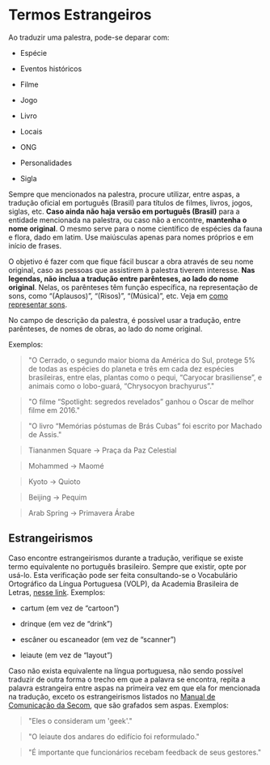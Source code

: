 # Termos Estrangeiros

Ao traduzir uma palestra, pode-se deparar com:

- Espécie

- Eventos históricos

- Filme

- Jogo

- Livro

- Locais

- ONG

- Personalidades

- Sigla

Sempre que mencionados na palestra, procure utilizar, entre aspas, a tradução oficial em português (Brasil) para títulos de filmes, livros, jogos, siglas, etc. **Caso ainda não haja versão em português (Brasil)** para a entidade mencionada na palestra, ou caso não a encontre, **mantenha o nome original**. O mesmo serve para o nome científico de espécies da fauna e flora, dado em latim. Use maiúsculas apenas para nomes próprios e em início de frases.

O objetivo é fazer com que fique fácil buscar a obra através de seu nome original, caso as pessoas que assistirem à palestra tiverem interesse. **Nas legendas, não inclua a tradução entre parênteses, ao lado do nome original**. Nelas, os parênteses têm função específica, na representação de sons, como “(Aplausos)”, “(Risos)”, “(Música)”, etc. Veja em [como representar sons][1].

No campo de descrição da palestra, é possível usar a tradução, entre parênteses, de nomes de obras, ao lado do nome original.

Exemplos:

> "O Cerrado, o segundo maior bioma da América do Sul, protege 5% de todas as espécies do planeta e três em cada dez espécies brasileiras, entre elas, plantas como o pequi, “Caryocar brasiliense”, e animais como o lobo-guará, “Chrysocyon brachyurus”."

> "O filme “Spotlight: segredos revelados” ganhou o Oscar de melhor filme em 2016."

> "O livro “Memórias póstumas de Brás Cubas” foi escrito por Machado de Assis."

> Tiananmen Square -> Praça da Paz Celestial

> Mohammed -> Maomé

> Kyoto → Quioto

> Beijing → Pequim

> Arab Spring → Primavera Árabe

## Estrangeirismos

Caso encontre estrangeirismos durante a tradução, verifique se existe termo equivalente no português brasileiro. Sempre que existir, opte por usá-lo. Esta verificação pode ser feita consultando-se o Vocabulário Ortográfico da Língua Portuguesa (VOLP), da Academia Brasileira de Letras, [nesse link][2]. Exemplos:

- cartum (em vez de “cartoon”)

- drinque (em vez de “drink”)

- escâner ou escaneador (em vez de “scanner”)

- leiaute (em vez de “layout”)

Caso não exista equivalente na língua portuguesa, não sendo possível traduzir de outra forma o trecho em que a palavra se encontra, repita a palavra estrangeira entre aspas na primeira vez em que ela for mencionada na tradução, exceto os estrangeirismos listados no [Manual de Comunicação da Secom][3], que são grafados sem aspas. Exemplos:

> "Eles o consideram um 'geek'."

> "O leiaute dos andares do edifício foi reformulado."

> "É importante que funcionários recebam feedback de seus gestores."

[1]: index.md
[2]: http://www.academia.org.br/abl/cgi/cgilua.exe/sys/start.htm?sid=23
[3]: http://www12.senado.gov.br/manualdecomunicacao/redacao-e-estilo/estilo/estrangeirismos-grafados-sem-italico
